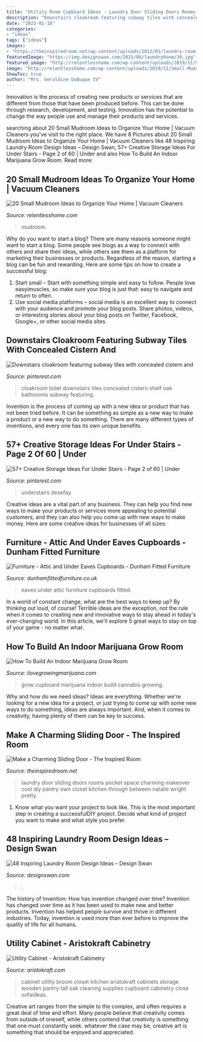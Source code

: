 ```yaml
---
title: "Utility Room Cupboard Ideas - Laundry Door Sliding Doors Rooms Pocket Space Charming Makeover Cool Diy Pantry Own Closet Kitchen Through Between Natalie Wright Pretty"
description: "Downstairs cloakroom featuring subway tiles with concealed cistern and"
date: "2023-01-18"
categories:
- "ideas"
tags: ["ideas"]
images:
- "https://theinspiredroom.net/wp-content/uploads/2012/01/laundry-room-makeover-sliding-door.jpg"
featuredImage: "https://img.designswan.com/2015/08/laundryRoom/39.jpg"
featured_image: "http://relentlesshome.com/wp-content/uploads/2019/11/Small-Mudroom-Ideas-8.jpg"
image: "http://relentlesshome.com/wp-content/uploads/2019/11/Small-Mudroom-Ideas-8.jpg"
ShowToc: true
author: "Mrs. Geraldine DuBuque IV"
---
```



Innovation is the process of creating new products or services that are different from those that have been produced before. This can be done through research, development, and testing. Innovation has the potential to change the way people use and manage their products and services.

	

		
searching about 20 Small Mudroom Ideas to Organize Your Home | Vacuum Cleaners you've visit to the right place. We have 8 Pictures about 20 Small Mudroom Ideas to Organize Your Home | Vacuum Cleaners like 48 Inspiring Laundry Room Design Ideas – Design Swan, 57+ Creative Storage Ideas For Under Stairs - Page 2 of 60 | Under and also How To Build An Indoor Marijuana Grow Room. Read more:
		
    
## 20 Small Mudroom Ideas To Organize Your Home | Vacuum Cleaners

<img loading=lazy src="http://relentlesshome.com/wp-content/uploads/2019/11/Small-Mudroom-Ideas-8.jpg" onerror="this.onerror=null;this.src='https://tse3.mm.bing.net/th?id=OIP.1AGhGT1gRRjxo2_zh0arPAHaLH&amp;pid=15.1';" alt="20 Small Mudroom Ideas to Organize Your Home | Vacuum Cleaners">

_Source: relentlesshome.com_

>mudroom. 

	

Why do you want to start a blog?
There are many reasons someone might want to start a blog. Some people see blogs as a way to connect with others and share their ideas, while others see them as a platform for marketing their businesses or products. Regardless of the reason, starting a blog can be fun and rewarding. Here are some tips on how to create a successful blog: 
1. Start small – Start with something simple and easy to follow. People love easyimuscles, so make sure your blog is just that: easy to navigate and return to often. 
2. Use social media platforms – social media is an excellent way to connect with your audience and promote your blog posts. Share photos, videos, or interesting stories about your blog posts on Twitter, Facebook, Google+, or other social media sites. 

    
## Downstairs Cloakroom Featuring Subway Tiles With Concealed Cistern And

<img loading=lazy src="https://i.pinimg.com/736x/0e/cd/66/0ecd66a2d14895e98fa9e8c3bc54a9c5--downstairs-cloakroom-downstairs-toilet.jpg" onerror="this.onerror=null;this.src='https://tse2.mm.bing.net/th?id=OIP.xDtC4Za31lgC0HVtkSOmHwHaNF&amp;pid=15.1';" alt="Downstairs cloakroom featuring subway tiles with concealed cistern and">

_Source: pinterest.com_

>cloakroom toilet downstairs tiles concealed cistern shelf oak bathrooms subway featuring. 

	

Invention is the process of coming up with a new idea or product that has not been tried before. It can be something as simple as a new way to make a product or a new way to do something. There are many different types of inventions, and every one has its own unique benefits.

    
## 57+ Creative Storage Ideas For Under Stairs - Page 2 Of 60 | Under

<img loading=lazy src="https://i.pinimg.com/736x/44/0d/5a/440d5a84f7f0a423038d235d83bbf613.jpg" onerror="this.onerror=null;this.src='https://tse4.mm.bing.net/th?id=OIP.jxAgP6P9lMk_GNkzoFYOTgHaJ3&amp;pid=15.1';" alt="57+ Creative Storage Ideas For Under Stairs - Page 2 of 60 | Under">

_Source: pinterest.com_

>understairs desefay. 

	

Creative ideas are a vital part of any business. They can help you find new ways to make your products or services more appealing to potential customers, and they can also help you come up with new ways to make money. Here are some creative ideas for businesses of all sizes: 

    
## Furniture - Attic And Under Eaves Cupboards - Dunham Fitted Furniture

<img loading=lazy src="https://dunhamfittedfurniture.co.uk/wp-content/uploads/2014/01/under_eaves-17-of-25.jpg" onerror="this.onerror=null;this.src='https://tse2.mm.bing.net/th?id=OIP.-npSuxDblONLjGIyDim99wHaFi&amp;pid=15.1';" alt="Furniture - Attic and Under Eaves Cupboards - Dunham Fitted Furniture">

_Source: dunhamfittedfurniture.co.uk_

>eaves under attic furniture cupboards fitted. 

	

In a world of constant change, what are the best ways to keep up? By thinking out loud, of course! Terrible ideas are the exception, not the rule when it comes to creating new and innovative ways to stay ahead in today's ever-changing world. In this article, we'll explore 5 great ways to stay on top of your game - no matter what.

    
## How To Build An Indoor Marijuana Grow Room

<img loading=lazy src="http://www.ilovegrowingmarijuana.com/wp-content/uploads/2015/05/cupboard-grow-room.jpg" onerror="this.onerror=null;this.src='https://tse3.mm.bing.net/th?id=OIP.--gHOW4aTkeHEgNTeaW7bgHaHC&amp;pid=15.1';" alt="How To Build An Indoor Marijuana Grow Room">

_Source: ilovegrowingmarijuana.com_

>grow cupboard marijuana indoor build cannabis growing. 

	

Why and how do we need ideas?
Ideas are everything. Whether we're looking for a new idea for a project, or just trying to come up with some new ways to do something, ideas are always important. And, when it comes to creativity, having plenty of them can be key to success.

    
## Make A Charming Sliding Door - The Inspired Room

<img loading=lazy src="https://theinspiredroom.net/wp-content/uploads/2012/01/laundry-room-makeover-sliding-door.jpg" onerror="this.onerror=null;this.src='https://tse4.mm.bing.net/th?id=OIP.8CMguHrLd9p2Shw_MQ7RCQHaLH&amp;pid=15.1';" alt="Make a Charming Sliding Door - The Inspired Room">

_Source: theinspiredroom.net_

>laundry door sliding doors rooms pocket space charming makeover cool diy pantry own closet kitchen through between natalie wright pretty. 

	

1. Know what you want your project to look like. This is the most important step in creating a successfulDIY project. Decide what kind of project you want to make and what style you prefer.

    
## 48 Inspiring Laundry Room Design Ideas – Design Swan

<img loading=lazy src="https://img.designswan.com/2015/08/laundryRoom/39.jpg" onerror="this.onerror=null;this.src='https://tse2.mm.bing.net/th?id=OIP.roHZL6ISSEk_0ONQcVGG7QHaLI&amp;pid=15.1';" alt="48 Inspiring Laundry Room Design Ideas – Design Swan">

_Source: designswan.com_

>. 

	

The history of Invention: How has invention changed over time?
Invention has changed over time as it has been used to make new and better products. Invention has helped people survive and thrive in different industries. Today, invention is used more than ever before to improve the quality of life for all humans.

    
## Utility Cabinet - Aristokraft Cabinetry

<img loading=lazy src="https://www.aristokraft.com/-/media/aristokraft/products/cabinet_interiors/utility_cabinet.jpg" onerror="this.onerror=null;this.src='https://tse1.mm.bing.net/th?id=OIP.S0EyicfzhF1RBYqimMUovQHaLH&amp;pid=15.1';" alt="Utility Cabinet - Aristokraft Cabinetry">

_Source: aristokraft.com_

>cabinet utility broom closet kitchen aristokraft cabinets storage wooden pantry tall oak cleaning supplies cupboard cabinetry close sofaideas. 

	

Creative art ranges from the simple to the complex, and often requires a great deal of time and effort. Many people believe that creativity comes from outside of oneself, while others contend that creativity is something that one must constantly seek. whatever the case may be, creative art is something that should be enjoyed and appreciated.

